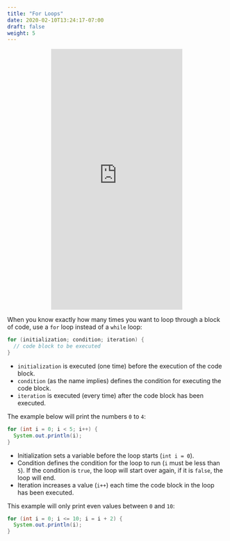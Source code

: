```yaml
---
title: "For Loops"
date: 2020-02-10T13:24:17-07:00
draft: false
weight: 5
---
```


<p style="text-align: center;"><iframe width="60%" height="600px" src="https://www.youtube.com/embed/QHM7dmhFP64" frameborder="0" allow="accelerometer; autoplay; clipboard-write; encrypted-media; gyroscope; picture-in-picture" allowfullscreen></iframe></p>

<!--<link rel="stylesheet" href="../../style.css">-->

When you know exactly how many times you want to loop through a block of code, use a `for` loop instead of a `while` loop:

```java
for (initialization; condition; iteration) {
  // code block to be executed
}
```

- `initialization` is executed (one time) before the execution of the code block.
- `condition` (as the name implies) defines the condition for executing the code block.
- `iteration` is executed (every time) after the code block has been executed.

The example below will print the numbers `0` to `4`:

```java
for (int i = 0; i < 5; i++) {
  System.out.println(i);
}
```

- Initialization sets a variable before the loop starts (`int i = 0`).
- Condition defines the condition for the loop to run (`i` must be less than `5`). If the condition is `true`, the loop will start over again, if it is `false`, the loop will end.
- Iteration increases a value (`i++`) each time the code block in the loop has been executed.

This example will only print even values between `0` and `10`:

```java
for (int i = 0; i <= 10; i = i + 2) {
  System.out.println(i);
}
```